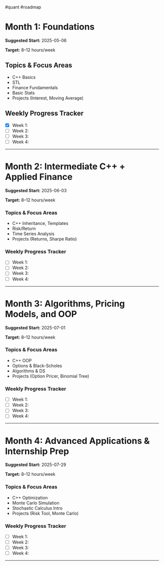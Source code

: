 #quant #roadmap
# Month 1: Foundations
**Suggested Start:** 2025-05-06

**Target:** 8–12 hours/week

## Topics & Focus Areas
- C++ Basics
- STL
- Finance Fundamentals
- Basic Stats
- Projects (Interest, Moving Average)

## Weekly Progress Tracker
- [x] Week 1:
- [ ] Week 2:
- [ ] Week 3:
- [ ] Week 4:

---

# Month 2: Intermediate C++ + Applied Finance
**Suggested Start:** 2025-06-03

**Target:** 8–12 hours/week

### Topics & Focus Areas
- C++ Inheritance, Templates
- Risk/Return
- Time Series Analysis
- Projects (Returns, Sharpe Ratio)

### Weekly Progress Tracker
- [ ] Week 1:
- [ ] Week 2:
- [ ] Week 3:
- [ ] Week 4:

---

# Month 3: Algorithms, Pricing Models, and OOP
**Suggested Start:** 2025-07-01

**Target:** 8–12 hours/week

### Topics & Focus Areas
- C++ OOP
- Options & Black-Scholes
- Algorithms & DS
- Projects (Option Pricer, Binomial Tree)

### Weekly Progress Tracker
- [ ] Week 1:
- [ ] Week 2:
- [ ] Week 3:
- [ ] Week 4:

---

# Month 4: Advanced Applications & Internship Prep
**Suggested Start:** 2025-07-29

**Target:** 8–12 hours/week

### Topics & Focus Areas
- C++ Optimization
- Monte Carlo Simulation
- Stochastic Calculus Intro
- Projects (Risk Tool, Monte Carlo)

### Weekly Progress Tracker
- [ ] Week 1:
- [ ] Week 2:
- [ ] Week 3:
- [ ] Week 4:

---
